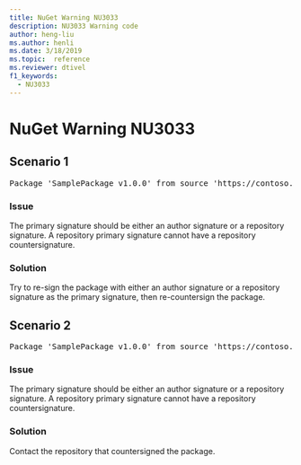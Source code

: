 ```yaml
---
title: NuGet Warning NU3033
description: NU3033 Warning code
author: heng-liu
ms.author: henli
ms.date: 3/18/2019
ms.topic:  reference
ms.reviewer: dtivel
f1_keywords: 
  - NU3033
---
```


# NuGet Warning NU3033

## Scenario 1

<pre>Package 'SamplePackage v1.0.0' from source 'https://contoso.com/index.json': A repository primary signature must not have a repository countersignature.</pre>

### Issue

The primary signature should be either an author signature or a repository signature. A repository primary signature cannot have a repository countersignature.

### Solution

Try to re-sign the package with either an author signature or a repository signature as the primary signature, then re-countersign the package.



## Scenario 2

<pre>Package 'SamplePackage v1.0.0' from source 'https://contoso.com/index.json': A repository primary signature must not have a repository countersignature.</pre>

### Issue

The primary signature should be either an author signature or a repository signature. A repository primary signature cannot have a repository countersignature.

### Solution

Contact the repository that countersigned the package.